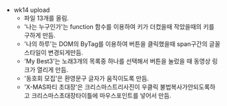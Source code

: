 - wk14 upload
  - 파일 13개를 올림.
  - '나는 누구인가'는 function 함수를 이용하여 키가 더컸을때 작았을때의 키를 구하게 만듬.
  - '나의 하루'는 DOM의 ByTag를 이용하여 버튼을 클릭했을때 span구간의 글꼴스타일이 변경되게만듬.
  - 'My Best3'는 노래3개의 목록중 하나를 선택해서 버튼을 눌렀을 때 동영상 링크가 열리게 만듬.
  - '동호회 모집'은 환영문구 글자가 움직이도록 만듬.
  - 'X-MAS파티 초대장'은 크리스마스트리사진이 우클릭 불법복사가안되도록하고 크리스마스초대장타이틀에 마우스포인트를 넣어서 만듬.
